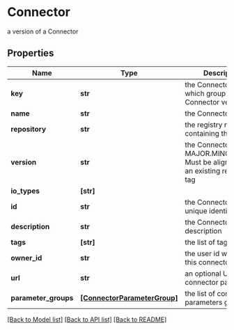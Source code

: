# Connector

a version of a Connector

## Properties
Name | Type | Description | Notes
------------ | ------------- | ------------- | -------------
**key** | **str** | the Connector key which group Connector versions | 
**name** | **str** | the Connector name | 
**repository** | **str** | the registry repository containing the image | 
**version** | **str** | the Connector version MAJOR.MINOR.PATCH. Must be aligned with an existing repository tag | 
**io_types** | **[str]** |  | 
**id** | **str** | the Connector version unique identifier | [optional] [readonly] 
**description** | **str** | the Connector description | [optional] 
**tags** | **[str]** | the list of tags | [optional] 
**owner_id** | **str** | the user id which own this connector version | [optional] [readonly] 
**url** | **str** | an optional URL link to connector page | [optional] 
**parameter_groups** | [**[ConnectorParameterGroup]**](ConnectorParameterGroup.md) | the list of connector parameters groups | [optional] 

[[Back to Model list]](../README.md#documentation-for-models) [[Back to API list]](../README.md#documentation-for-api-endpoints) [[Back to README]](../README.md)


